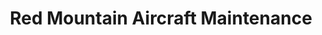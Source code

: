 ---
title: "Red Mountain Aircraft Maintenance"
url: /mesa/red-mountain-aircraft-maintenance/
shop: shop
---
